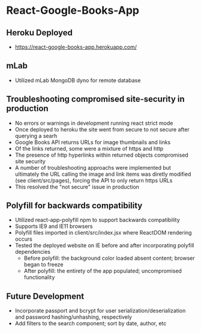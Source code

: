 # React-Google-Books-App

## Heroku Deployed
- https://react-google-books-app.herokuapp.com/

## mLab
- Utilized mLab MongoDB dyno for remote database

## Troubleshooting compromised site-security in production
- No errors or warnings in development running react strict mode
- Once deployed to heroku the site went from secure to not secure after querying a searh
- Google Books API returns URLs for image thumbnails and links
- Of the links returned, some were a mixture of https and http
- The presence of http hyperlinks within returned objects compromised site security
- A number of troubleshooting approachs were implemented but ultimately the URL calling the image and link items was diretly modified (see client/src/pages), forcing the API to only return https URLs
- This resolved the "not secure" issue in production 

## Polyfill for backwards compatibility
- Utilized react-app-polyfill npm to support backwards compatibility
- Supports IE9 and IE11 browsers
- Polyfill files imported in client/src/index.jsx where ReactDOM rendering occurs
- Tested the deployed website on IE before and after incorporating polyfill dependencies
    - Before polyfill: the background color loaded absent content; browser began to freeze
    - After polyfill: the entirety of the app populated; uncompromised functionality

## Future Development
- Incorporate passport and bcrypt for user serialization/deserialization and password hashing/unhashing, respectively
- Add filters to the search component; sort by date, author, etc